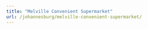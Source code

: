 ```yaml
---
title: "Melville Convenient Supermarket"
url: /johannesburg/melville-convenient-supermarket/
---
```

